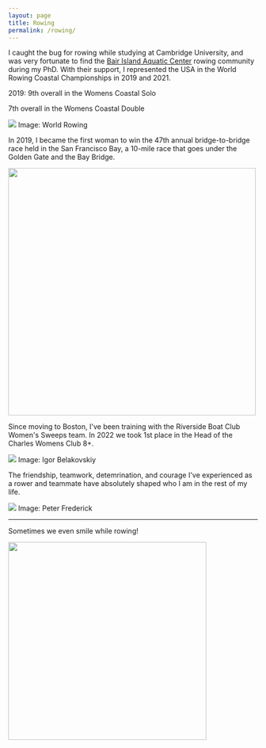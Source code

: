 ```yaml
---
layout: page
title: Rowing
permalink: /rowing/
---
```


I caught the bug for rowing while studying at Cambridge University, and was very fortunate to find
the [Bair Island Aquatic Center](https://gobair.org/) rowing community during my PhD. With their support,
I represented the USA in the World Rowing Coastal Championships in 2019 and 2021. 

2019: 9th overall in the Womens Coastal Solo

7th overall in the Womens Coastal Double

<img src="https://HWaymentSteele.github.io/images/IMG_6921.png">
Image: World Rowing

In 2019, I became the first woman to win the 47th annual bridge-to-bridge race held in the San Francisco Bay,
a 10-mile race that goes under the Golden Gate and the Bay Bridge.

<img src="https://HWaymentSteele.github.io/images/goldengate.jpg"  style="float:center;width:500px;">

Since moving to Boston, I've been training with the Riverside Boat Club Women's Sweeps team.
In 2022 we took 1st place in the Head of the Charles Womens Club 8+.

<img src="https://HWaymentSteele.github.io/images/HOCR_2022.jpg">
Image: Igor Belakovskiy

The friendship, teamwork, detemrination, and courage I've experienced as a rower and teammate have absolutely shaped who I am in the rest of my life.

<img src="https://HWaymentSteele.github.io/images/IMG_6499.jpg">
Image: Peter Frederick

---

Sometimes we even smile while rowing!

<img src="https://HWaymentSteele.github.io/images/IMG_5379.png"  style="float:center;width:400px;">
